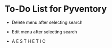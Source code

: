 # To-Do List for Pyventory

- Delete menu after selecting search

- Edit menu after selecting search

- A E S T H E T I C